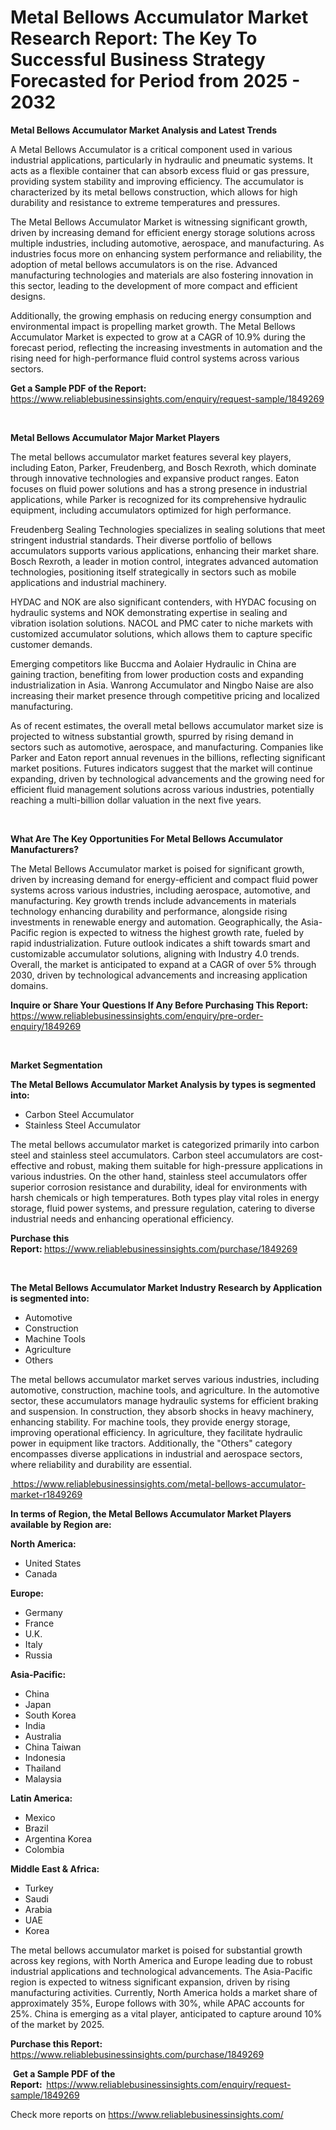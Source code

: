 <p><h1>Metal Bellows Accumulator Market Research Report: The Key To Successful Business Strategy Forecasted for Period from 2025 - 2032</h1></p><p><strong>Metal Bellows Accumulator Market Analysis and Latest Trends</strong></p>
<p><p>A Metal Bellows Accumulator is a critical component used in various industrial applications, particularly in hydraulic and pneumatic systems. It acts as a flexible container that can absorb excess fluid or gas pressure, providing system stability and improving efficiency. The accumulator is characterized by its metal bellows construction, which allows for high durability and resistance to extreme temperatures and pressures.</p><p>The Metal Bellows Accumulator Market is witnessing significant growth, driven by increasing demand for efficient energy storage solutions across multiple industries, including automotive, aerospace, and manufacturing. As industries focus more on enhancing system performance and reliability, the adoption of metal bellows accumulators is on the rise. Advanced manufacturing technologies and materials are also fostering innovation in this sector, leading to the development of more compact and efficient designs.</p><p>Additionally, the growing emphasis on reducing energy consumption and environmental impact is propelling market growth. The Metal Bellows Accumulator Market is expected to grow at a CAGR of 10.9% during the forecast period, reflecting the increasing investments in automation and the rising need for high-performance fluid control systems across various sectors.</p></p>
<p><strong>Get a Sample PDF of the Report:&nbsp;</strong> <a href="https://www.reliablebusinessinsights.com/enquiry/request-sample/1849269?utm_campaign=2769&utm_medium=2&utm_source=Github&utm_content=ia&utm_term=28022025&utm_id=metal-bellows-accumulator">https://www.reliablebusinessinsights.com/enquiry/request-sample/1849269</a></p>
<p>&nbsp;</p>
<p><strong>Metal Bellows Accumulator Major Market Players</strong></p>
<p><p>The metal bellows accumulator market features several key players, including Eaton, Parker, Freudenberg, and Bosch Rexroth, which dominate through innovative technologies and expansive product ranges. Eaton focuses on fluid power solutions and has a strong presence in industrial applications, while Parker is recognized for its comprehensive hydraulic equipment, including accumulators optimized for high performance.</p><p>Freudenberg Sealing Technologies specializes in sealing solutions that meet stringent industrial standards. Their diverse portfolio of bellows accumulators supports various applications, enhancing their market share. Bosch Rexroth, a leader in motion control, integrates advanced automation technologies, positioning itself strategically in sectors such as mobile applications and industrial machinery.</p><p>HYDAC and NOK are also significant contenders, with HYDAC focusing on hydraulic systems and NOK demonstrating expertise in sealing and vibration isolation solutions. NACOL and PMC cater to niche markets with customized accumulator solutions, which allows them to capture specific customer demands.</p><p>Emerging competitors like Buccma and Aolaier Hydraulic in China are gaining traction, benefiting from lower production costs and expanding industrialization in Asia. Wanrong Accumulator and Ningbo Naise are also increasing their market presence through competitive pricing and localized manufacturing.</p><p>As of recent estimates, the overall metal bellows accumulator market size is projected to witness substantial growth, spurred by rising demand in sectors such as automotive, aerospace, and manufacturing. Companies like Parker and Eaton report annual revenues in the billions, reflecting significant market positions. Futures indicators suggest that the market will continue expanding, driven by technological advancements and the growing need for efficient fluid management solutions across various industries, potentially reaching a multi-billion dollar valuation in the next five years.</p></p>
<p>&nbsp;</p>
<p><strong>What Are The Key Opportunities For Metal Bellows Accumulator Manufacturers?</strong></p>
<p><p>The Metal Bellows Accumulator market is poised for significant growth, driven by increasing demand for energy-efficient and compact fluid power systems across various industries, including aerospace, automotive, and manufacturing. Key growth trends include advancements in materials technology enhancing durability and performance, alongside rising investments in renewable energy and automation. Geographically, the Asia-Pacific region is expected to witness the highest growth rate, fueled by rapid industrialization. Future outlook indicates a shift towards smart and customizable accumulator solutions, aligning with Industry 4.0 trends. Overall, the market is anticipated to expand at a CAGR of over 5% through 2030, driven by technological advancements and increasing application domains.</p></p>
<p><strong>Inquire or Share Your Questions If Any Before Purchasing This Report:</strong> <a href="https://www.reliablebusinessinsights.com/enquiry/pre-order-enquiry/1849269?utm_campaign=2769&utm_medium=2&utm_source=Github&utm_content=ia&utm_term=28022025&utm_id=metal-bellows-accumulator">https://www.reliablebusinessinsights.com/enquiry/pre-order-enquiry/1849269</a></p>
<p>&nbsp;</p>
<p><strong>Market Segmentation</strong></p>
<p><strong>The Metal Bellows Accumulator Market Analysis by types is segmented into:</strong></p>
<p><ul><li>Carbon Steel Accumulator</li><li>Stainless Steel Accumulator</li></ul></p>
<p><p>The metal bellows accumulator market is categorized primarily into carbon steel and stainless steel accumulators. Carbon steel accumulators are cost-effective and robust, making them suitable for high-pressure applications in various industries. On the other hand, stainless steel accumulators offer superior corrosion resistance and durability, ideal for environments with harsh chemicals or high temperatures. Both types play vital roles in energy storage, fluid power systems, and pressure regulation, catering to diverse industrial needs and enhancing operational efficiency.</p></p>
<p><strong>Purchase this Report:&nbsp;</strong><a href="https://www.reliablebusinessinsights.com/purchase/1849269?utm_campaign=2769&utm_medium=2&utm_source=Github&utm_content=ia&utm_term=28022025&utm_id=metal-bellows-accumulator">https://www.reliablebusinessinsights.com/purchase/1849269</a></p>
<p>&nbsp;</p>
<p><strong>The Metal Bellows Accumulator Market Industry Research by Application is segmented into:</strong></p>
<p><ul><li>Automotive</li><li>Construction</li><li>Machine Tools</li><li>Agriculture</li><li>Others</li></ul></p>
<p><p>The metal bellows accumulator market serves various industries, including automotive, construction, machine tools, and agriculture. In the automotive sector, these accumulators manage hydraulic systems for efficient braking and suspension. In construction, they absorb shocks in heavy machinery, enhancing stability. For machine tools, they provide energy storage, improving operational efficiency. In agriculture, they facilitate hydraulic power in equipment like tractors. Additionally, the "Others" category encompasses diverse applications in industrial and aerospace sectors, where reliability and durability are essential.</p></p>
<p><a href="https://www.reliablebusinessinsights.com/metal-bellows-accumulator-market-r1849269?utm_campaign=2769&utm_medium=2&utm_source=Github&utm_content=ia&utm_term=28022025&utm_id=metal-bellows-accumulator">&nbsp;https://www.reliablebusinessinsights.com/metal-bellows-accumulator-market-r1849269</a></p>
<p><strong>In terms of Region, the Metal Bellows Accumulator Market Players available by Region are:</strong></p>
<p>
    <p> <strong> North America: </strong>
        <ul>
            <li>United States</li>
            <li>Canada</li>
        </ul>
        </p> 
    <p> <strong> Europe: </strong>
        <ul>
            <li>Germany</li>
            <li>France</li>
            <li>U.K.</li>
            <li>Italy</li>
            <li>Russia</li>
        </ul>
        </p> 
    <p> <strong> Asia-Pacific: </strong>
        <ul>
            <li>China</li>
            <li>Japan</li>
            <li>South Korea</li>
            <li>India</li>
            <li>Australia</li>
            <li>China Taiwan</li>
            <li>Indonesia</li>
            <li>Thailand</li>
            <li>Malaysia</li>
        </ul>
        </p> 
    <p> <strong> Latin America: </strong>
        <ul>
            <li>Mexico</li>
            <li>Brazil</li>
            <li>Argentina Korea</li>
            <li>Colombia</li>
        </ul>
        </p> 
    <p> <strong> Middle East & Africa: </strong>
        <ul>
            <li>Turkey</li>
            <li>Saudi</li>
            <li>Arabia</li>
            <li>UAE</li>
            <li>Korea</li>
        </ul>
    </p>
    </p>
<p><p>The metal bellows accumulator market is poised for substantial growth across key regions, with North America and Europe leading due to robust industrial applications and technological advancements. The Asia-Pacific region is expected to witness significant expansion, driven by rising manufacturing activities. Currently, North America holds a market share of approximately 35%, Europe follows with 30%, while APAC accounts for 25%. China is emerging as a vital player, anticipated to capture around 10% of the market by 2025.</p></p>
<p><strong>Purchase this Report: </strong><a href="https://www.reliablebusinessinsights.com/purchase/1849269?utm_campaign=2769&utm_medium=2&utm_source=Github&utm_content=ia&utm_term=28022025&utm_id=metal-bellows-accumulator">https://www.reliablebusinessinsights.com/purchase/1849269</a></p>
<p>&nbsp;<strong>Get a Sample PDF of the Report:&nbsp;&nbsp;</strong><a href="https://www.reliablebusinessinsights.com/enquiry/request-sample/1849269?utm_campaign=2769&utm_medium=2&utm_source=Github&utm_content=ia&utm_term=28022025&utm_id=metal-bellows-accumulator">https://www.reliablebusinessinsights.com/enquiry/request-sample/1849269</a></p>
<p><strong></strong></p>
<p>Check more reports on <a href="https://www.reliablebusinessinsights.com/?utm_campaign=2769&utm_medium=2&utm_source=Github&utm_content=ia&utm_term=28022025&utm_id=metal-bellows-accumulator">https://www.reliablebusinessinsights.com/</a></p>